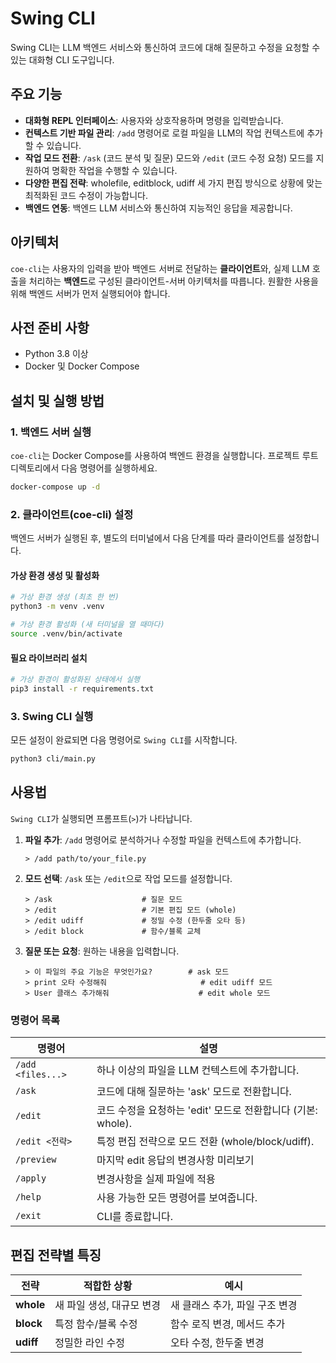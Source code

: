 # Swing CLI

Swing CLI는 LLM 백엔드 서비스와 통신하여 코드에 대해 질문하고 수정을 요청할 수 있는 대화형 CLI 도구입니다.

## 주요 기능

- **대화형 REPL 인터페이스**: 사용자와 상호작용하며 명령을 입력받습니다.
- **컨텍스트 기반 파일 관리**: `/add` 명령어로 로컬 파일을 LLM의 작업 컨텍스트에 추가할 수 있습니다.
- **작업 모드 전환**: `/ask` (코드 분석 및 질문) 모드와 `/edit` (코드 수정 요청) 모드를 지원하여 명확한 작업을 수행할 수 있습니다.
- **다양한 편집 전략**: wholefile, editblock, udiff 세 가지 편집 방식으로 상황에 맞는 최적화된 코드 수정이 가능합니다.
- **백엔드 연동**: 백엔드 LLM 서비스와 통신하여 지능적인 응답을 제공합니다.

## 아키텍처

`coe-cli`는 사용자의 입력을 받아 백엔드 서버로 전달하는 **클라이언트**와, 실제 LLM 호출을 처리하는 **백엔드**로 구성된 클라이언트-서버 아키텍처를 따릅니다. 원활한 사용을 위해 백엔드 서버가 먼저 실행되어야 합니다.

## 사전 준비 사항

- Python 3.8 이상
- Docker 및 Docker Compose

## 설치 및 실행 방법

### 1. 백엔드 서버 실행

`coe-cli`는 Docker Compose를 사용하여 백엔드 환경을 실행합니다. 프로젝트 루트 디렉토리에서 다음 명령어를 실행하세요.

```bash
docker-compose up -d
```

### 2. 클라이언트(coe-cli) 설정

백엔드 서버가 실행된 후, 별도의 터미널에서 다음 단계를 따라 클라이언트를 설정합니다.

#### 가상 환경 생성 및 활성화

```bash
# 가상 환경 생성 (최초 한 번)
python3 -m venv .venv

# 가상 환경 활성화 (새 터미널을 열 때마다)
source .venv/bin/activate
```

#### 필요 라이브러리 설치

```bash
# 가상 환경이 활성화된 상태에서 실행
pip3 install -r requirements.txt
```

### 3. Swing CLI 실행

모든 설정이 완료되면 다음 명령어로 `Swing CLI`를 시작합니다.

```bash
python3 cli/main.py
```

## 사용법

`Swing CLI`가 실행되면 프롬프트(`>`)가 나타납니다.

1.  **파일 추가**: `/add` 명령어로 분석하거나 수정할 파일을 컨텍스트에 추가합니다.
    ```
    > /add path/to/your_file.py
    ```

2.  **모드 선택**: `/ask` 또는 `/edit`으로 작업 모드를 설정합니다.
    ```
    > /ask                    # 질문 모드
    > /edit                   # 기본 편집 모드 (whole)
    > /edit udiff             # 정밀 수정 (한두줄 오타 등)
    > /edit block             # 함수/블록 교체
    ```

3.  **질문 또는 요청**: 원하는 내용을 입력합니다.
    ```
    > 이 파일의 주요 기능은 무엇인가요?        # ask 모드
    > print 오타 수정해줘                     # edit udiff 모드  
    > User 클래스 추가해줘                    # edit whole 모드
    ```

### 명령어 목록

| 명령어 | 설명 |
| --- | --- |
| `/add <files...>` | 하나 이상의 파일을 LLM 컨텍스트에 추가합니다. |
| `/ask` | 코드에 대해 질문하는 'ask' 모드로 전환합니다. |
| `/edit` | 코드 수정을 요청하는 'edit' 모드로 전환합니다 (기본: whole). |
| `/edit <전략>` | 특정 편집 전략으로 모드 전환 (whole/block/udiff). |
| `/preview` | 마지막 edit 응답의 변경사항 미리보기 |
| `/apply` | 변경사항을 실제 파일에 적용 |
| `/help` | 사용 가능한 모든 명령어를 보여줍니다. |
| `/exit` | CLI를 종료합니다. |

## 편집 전략별 특징

| 전략 | 적합한 상황 | 예시 |
| --- | --- | --- |
| **whole** | 새 파일 생성, 대규모 변경 | 새 클래스 추가, 파일 구조 변경 |
| **block** | 특정 함수/블록 수정 | 함수 로직 변경, 메서드 추가 |  
| **udiff** | 정밀한 라인 수정 | 오타 수정, 한두줄 변경 |
